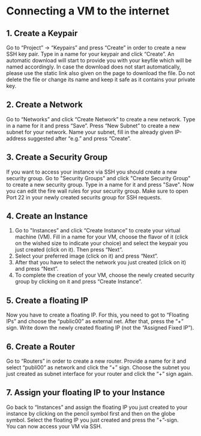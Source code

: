 # Connecting a VM to the internet

## 1. Create a Keypair

Go to “Project” -&gt; “Keypairs” and press “Create” in order to create a new SSH key pair. Type in a name for your keypair and click “Create”. An automatic download will start to provide you with your keyfile which will be named accordingly. In case the download does not start automatically, please use the static link also given on the page to download the file. Do not delete the file or change its name and keep it safe as it contains your private key.

## 2. Create a Network

Go to “Networks” and click “Create Network” to create a new network. Type in a name for it and press “Save”. Press “New Subnet” to create a new subnet for your network. Name your subnet, fill in the already given IP-address suggested after “e.g.” and press “Create”.

## 3. Create a Security Group

If you want to access your instance via SSH you should create a new security group. Go to "Security Groups" and click "Create Security Group" to create a new security group. Type in a name for it and press "Save". Now you can edit the fire wall rules for your security group. Make sure to open Port 22 in your newly created securits group for SSH requests.

## 4. Create an Instance

1. Go to "Instances” and click “Create Instance” to create your virtual machine \(VM\). Fill in a name for your VM, choose the flavor of it \(click on the wished size to indicate your choice\) and select the keypair you just created \(click on it\). Then press “Next”.
2. Select your preferred image \(click on it\) and press “Next”.
3. After that you have to select the network you just created \(click on it\) and press “Next”.
4. To complete the creation of your VM, choose the newly created security group by clicking on it and press “Create Instance”.

## 5. Create a floating IP

Now you have to create a floating IP. For this, you need to got to “Floating IPs” and choose the “public00” as external net. After that, press the “+” sign. Write down the newly created floating IP \(not the “Assigned Fixed IP”\).

## 6. Create a Router

Go to “Routers” in order to create a new router. Provide a name for it and select “publi00” as network and click the “+” sign. Choose the subnet you just created as subnet interface for your router and click the “+” sign again.

## 7. Assign your floating IP to your Instance

Go back to “Instances” and assign the floating IP you just created to your instance by clicking on the pencil symbol first and then on the globe symbol. Select the floating IP you just created and press the “+”-sign.  
 You can now access your VM via SSH.

